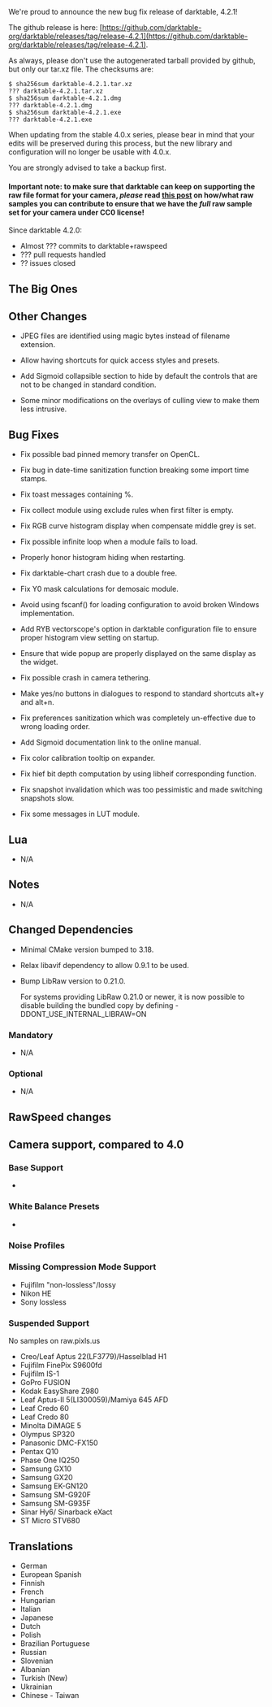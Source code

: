 We're proud to announce the new bug fix release of darktable, 4.2.1!

The github release is here: [https://github.com/darktable-org/darktable/releases/tag/release-4.2.1](https://github.com/darktable-org/darktable/releases/tag/release-4.2.1).

As always, please don't use the autogenerated tarball provided by
github, but only our tar.xz file. The checksums are:

```
$ sha256sum darktable-4.2.1.tar.xz
??? darktable-4.2.1.tar.xz
$ sha256sum darktable-4.2.1.dmg
??? darktable-4.2.1.dmg
$ sha256sum darktable-4.2.1.exe
??? darktable-4.2.1.exe
```

When updating from the stable 4.0.x series, please bear in
mind that your edits will be preserved during this process, but the new
library and configuration will no longer be usable with 4.0.x.

You are strongly advised to take a backup first.

#### Important note: to make sure that darktable can keep on supporting the raw file format for your camera, *please* read [this post](https://discuss.pixls.us/t/raw-samples-wanted/5420?u=lebedevri) on how/what raw samples you can contribute to ensure that we have the *full* raw sample set for your camera under CC0 license!

Since darktable 4.2.0:

- Almost ??? commits to darktable+rawspeed
- ??? pull requests handled
- ?? issues closed

## The Big Ones


## Other Changes

- JPEG files are identified using magic bytes instead of filename
  extension.

- Allow having shortcuts for quick access styles and presets.

- Add Sigmoid collapsible section to hide by default the controls that
  are not to be changed in standard condition.

- Some minor modifications on the overlays of culling view to make
  them less intrusive.

## Bug Fixes

- Fix possible bad pinned memory transfer on OpenCL.

- Fix bug in date-time sanitization function breaking some import time
  stamps.

- Fix toast messages containing %.

- Fix collect module using exclude rules when first filter is empty.

- Fix RGB curve histogram display when compensate middle grey is set.

- Fix possible infinite loop when a module fails to load.

- Properly honor histogram hiding when restarting.

- Fix darktable-chart crash due to a double free.

- Fix Y0 mask calculations for demosaic module.

- Avoid using fscanf() for loading configuration to avoid broken Windows
  implementation.

- Add RYB vectorscope's option in darktable configuration file to
  ensure proper histogram view setting on startup.

- Ensure that wide popup are properly displayed on the same display as
  the widget.

- Fix possible crash in camera tethering.

- Make yes/no buttons in dialogues to respond to standard shortcuts alt+y
  and alt+n.

- Fix preferences sanitization which was completely un-effective due to
  wrong loading order.

- Add Sigmoid documentation link to the online manual.

- Fix color calibration tooltip on expander.

- Fix hief bit depth computation by using libheif corresponding function.

- Fix snapshot invalidation which was too pessimistic and made
  switching snapshots slow.

- Fix some messages in LUT module.

## Lua

- N/A

## Notes

- N/A

## Changed Dependencies

- Minimal CMake version bumped to 3.18.

- Relax libavif dependency to allow 0.9.1 to be used.

- Bump LibRaw version to 0.21.0.

  For systems providing LibRaw 0.21.0 or newer, it is now possible to
  disable building the bundled copy by defining
  -DDONT_USE_INTERNAL_LIBRAW=ON

### Mandatory

- N/A

### Optional

- N/A


## RawSpeed changes


## Camera support, compared to 4.0

### Base Support

-

### White Balance Presets

-

### Noise Profiles


### Missing Compression Mode Support

- Fujifilm "non-lossless"/lossy
- Nikon HE
- Sony lossless

### Suspended Support

No samples on raw.pixls.us

- Creo/Leaf Aptus 22(LF3779)/Hasselblad H1
- Fujifilm FinePix S9600fd
- Fujifilm IS-1
- GoPro FUSION
- Kodak EasyShare Z980
- Leaf Aptus-II 5(LI300059)/Mamiya 645 AFD
- Leaf Credo 60
- Leaf Credo 80
- Minolta DiMAGE 5
- Olympus SP320
- Panasonic DMC-FX150
- Pentax Q10
- Phase One IQ250
- Samsung GX10
- Samsung GX20
- Samsung EK-GN120
- Samsung SM-G920F
- Samsung SM-G935F
- Sinar Hy6/ Sinarback eXact
- ST Micro STV680

## Translations

- German
- European Spanish
- Finnish
- French
- Hungarian
- Italian
- Japanese
- Dutch
- Polish
- Brazilian Portuguese
- Russian
- Slovenian
- Albanian
- Turkish (New)
- Ukrainian
- Chinese - Taiwan
